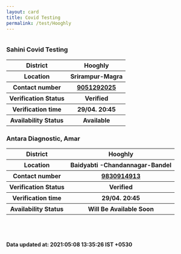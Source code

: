 ```yaml
---
layout: card
title: Covid Testing
permalink: /test/Hooghly
---
```

<div class="row">
	<div class="column">
<div class="card_av">
<h3>Sahini Covid Testing</h3>

<div class="info"><table>
<tr><th>District</th><th>Hooghly</th></tr>
<tr><th>Location</th><th>Srirampur-Magra</th></tr>
<tr><th>Contact number </th><th><a href="tel:9051292025">9051292025</a></th></tr>
<tr><th>Verification  Status</th><th>Verified</th></tr>
<tr><th>Verification time</th><th>29/04. 20:45</th></tr>
<tr><th>Availability Status</th><th>Available</th></tr>
</table></div></div>
<div class="card_nav">
<h3>Antara Diagnostic, Amar</h3>

<div class="info"><table>
<tr><th>District</th><th>Hooghly</th></tr>
<tr><th>Location</th><th>Baidyabti -Chandannagar-Bandel</th></tr>
<tr><th>Contact number </th><th><a href="tel:9830914913">9830914913</a></th></tr>
<tr><th>Verification  Status</th><th>Verified</th></tr>
<tr><th>Verification time</th><th>29/04. 20:45</th></tr>
<tr><th>Availability Status</th><th>Will Be Available Soon</th></tr>
</table></div></div>
</div>
</div> <br><br>
<h4> Data updated at: 2021:05:08 13:35:26 IST +0530 </h4>